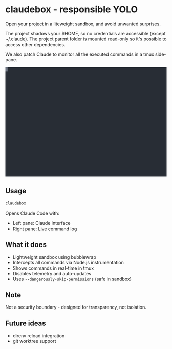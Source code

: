 # claudebox - responsible YOLO

Open your project in a liteweight sandbox, and avoid unwanted surprises.

The project shadows your $HOME, so no credentials are accessible (except
~/.claude).
The project parent folder is mounted read-only so it's possible to access
other dependencies.

We also patch Claude to monitor all the executed commands in a tmux side-pane.

![Demo](./claudebox-demo.svg)

## Usage

```bash
claudebox
```

Opens Claude Code with:

- Left pane: Claude interface
- Right pane: Live command log

## What it does

- Lightweight sandbox using bubblewrap
- Intercepts all commands via Node.js instrumentation
- Shows commands in real-time in tmux
- Disables telemetry and auto-updates
- Uses `--dangerously-skip-permissions` (safe in sandbox)

## Note

Not a security boundary - designed for transparency, not isolation.

## Future ideas

- direnv reload integration
- git worktree support
